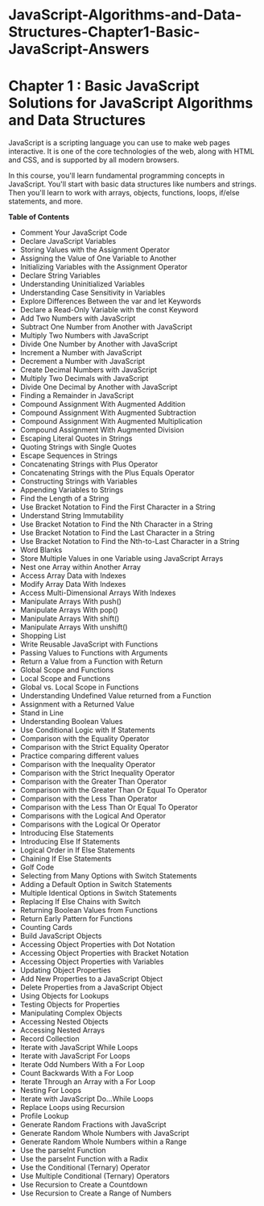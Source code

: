 # JavaScript-Algorithms-and-Data-Structures-Chapter1-Basic-JavaScript-Answers
# Chapter 1 : Basic JavaScript Solutions for JavaScript Algorithms and Data Structures 

JavaScript is a scripting language you can use to make web pages interactive. It is one of the core technologies of the web, along with HTML and CSS, and is supported by all modern browsers.

In this course, you'll learn fundamental programming concepts in JavaScript. You'll start with basic data structures like numbers and strings. Then you'll learn to work with arrays, objects, functions, loops, if/else statements, and more.

**Table of Contents**
 * Comment Your JavaScript Code 
 * Declare JavaScript Variables
 * Storing Values with the Assignment Operator
 * Assigning the Value of One Variable to Another
 * Initializing Variables with the Assignment Operator
 * Declare String Variables
 * Understanding Uninitialized Variables
 * Understanding Case Sensitivity in Variables
 * Explore Differences Between the var and let Keywords
 * Declare a Read-Only Variable with the const Keyword
 * Add Two Numbers with JavaScript
 * Subtract One Number from Another with JavaScript
 * Multiply Two Numbers with JavaScript
 * Divide One Number by Another with JavaScript
 * Increment a Number with JavaScript
 * Decrement a Number with JavaScript
 * Create Decimal Numbers with JavaScript
 * Multiply Two Decimals with JavaScript
 * Divide One Decimal by Another with JavaScript
 * Finding a Remainder in JavaScript
 * Compound Assignment With Augmented Addition
 * Compound Assignment With Augmented Subtraction
 * Compound Assignment With Augmented Multiplication
 * Compound Assignment With Augmented Division
 * Escaping Literal Quotes in Strings
 * Quoting Strings with Single Quotes
 * Escape Sequences in Strings
 * Concatenating Strings with Plus Operator
 * Concatenating Strings with the Plus Equals Operator
 * Constructing Strings with Variables
 * Appending Variables to Strings
 * Find the Length of a String
 * Use Bracket Notation to Find the First Character in a String
 * Understand String Immutability
 * Use Bracket Notation to Find the Nth Character in a String
 * Use Bracket Notation to Find the Last Character in a String
 * Use Bracket Notation to Find the Nth-to-Last Character in a String
 * Word Blanks
 * Store Multiple Values in one Variable using JavaScript Arrays
 * Nest one Array within Another Array
 * Access Array Data with Indexes
 * Modify Array Data With Indexes
 * Access Multi-Dimensional Arrays With Indexes
 * Manipulate Arrays With push()
 * Manipulate Arrays With pop()
 * Manipulate Arrays With shift()
 * Manipulate Arrays With unshift()
 * Shopping List
 * Write Reusable JavaScript with Functions
 * Passing Values to Functions with Arguments
 * Return a Value from a Function with Return
 * Global Scope and Functions
 * Local Scope and Functions
 * Global vs. Local Scope in Functions
 * Understanding Undefined Value returned from a Function
 * Assignment with a Returned Value
 * Stand in Line
 * Understanding Boolean Values
 * Use Conditional Logic with If Statements
 * Comparison with the Equality Operator
 * Comparison with the Strict Equality Operator
 * Practice comparing different values
 * Comparison with the Inequality Operator
 * Comparison with the Strict Inequality Operator
 * Comparison with the Greater Than Operator
 * Comparison with the Greater Than Or Equal To Operator
 * Comparison with the Less Than Operator
 * Comparison with the Less Than Or Equal To Operator
 * Comparisons with the Logical And Operator
 * Comparisons with the Logical Or Operator
 * Introducing Else Statements
 * Introducing Else If Statements
 * Logical Order in If Else Statements
 * Chaining If Else Statements
 * Golf Code
 * Selecting from Many Options with Switch Statements
 * Adding a Default Option in Switch Statements
 * Multiple Identical Options in Switch Statements
 * Replacing If Else Chains with Switch
 * Returning Boolean Values from Functions
 * Return Early Pattern for Functions
 * Counting Cards
 * Build JavaScript Objects
 * Accessing Object Properties with Dot Notation
 * Accessing Object Properties with Bracket Notation
 * Accessing Object Properties with Variables
 * Updating Object Properties
 * Add New Properties to a JavaScript Object
 * Delete Properties from a JavaScript Object
 * Using Objects for Lookups
 * Testing Objects for Properties
 * Manipulating Complex Objects
 * Accessing Nested Objects
 * Accessing Nested Arrays
 * Record Collection
 * Iterate with JavaScript While Loops
 * Iterate with JavaScript For Loops
 * Iterate Odd Numbers With a For Loop
 * Count Backwards With a For Loop
 * Iterate Through an Array with a For Loop
 * Nesting For Loops
 * Iterate with JavaScript Do...While Loops
 * Replace Loops using Recursion
 * Profile Lookup
 * Generate Random Fractions with JavaScript
 * Generate Random Whole Numbers with JavaScript
 * Generate Random Whole Numbers within a Range
 * Use the parseInt Function
 * Use the parseInt Function with a Radix
 * Use the Conditional (Ternary) Operator
 * Use Multiple Conditional (Ternary) Operators
 * Use Recursion to Create a Countdown
 * Use Recursion to Create a Range of Numbers
